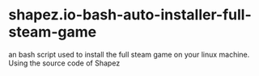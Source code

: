 # shapez.io-bash-auto-installer-full-steam-game
an bash script used to install the full steam game on your linux machine. Using the source code of Shapez


 
